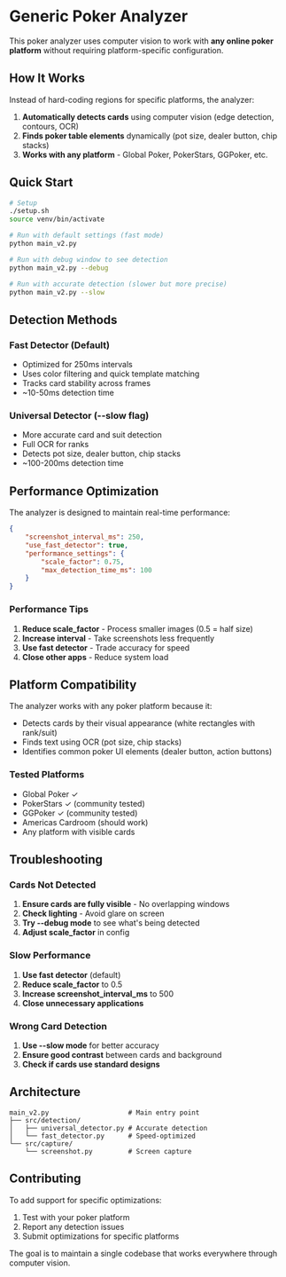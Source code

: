 # Generic Poker Analyzer

This poker analyzer uses computer vision to work with **any online poker platform** without requiring platform-specific configuration.

## How It Works

Instead of hard-coding regions for specific platforms, the analyzer:

1. **Automatically detects cards** using computer vision (edge detection, contours, OCR)
2. **Finds poker table elements** dynamically (pot size, dealer button, chip stacks)
3. **Works with any platform** - Global Poker, PokerStars, GGPoker, etc.

## Quick Start

```bash
# Setup
./setup.sh
source venv/bin/activate

# Run with default settings (fast mode)
python main_v2.py

# Run with debug window to see detection
python main_v2.py --debug

# Run with accurate detection (slower but more precise)
python main_v2.py --slow
```

## Detection Methods

### Fast Detector (Default)
- Optimized for 250ms intervals
- Uses color filtering and quick template matching
- Tracks card stability across frames
- ~10-50ms detection time

### Universal Detector (--slow flag)
- More accurate card and suit detection
- Full OCR for ranks
- Detects pot size, dealer button, chip stacks
- ~100-200ms detection time

## Performance Optimization

The analyzer is designed to maintain real-time performance:

```json
{
    "screenshot_interval_ms": 250,
    "use_fast_detector": true,
    "performance_settings": {
        "scale_factor": 0.75,
        "max_detection_time_ms": 100
    }
}
```

### Performance Tips

1. **Reduce scale_factor** - Process smaller images (0.5 = half size)
2. **Increase interval** - Take screenshots less frequently
3. **Use fast detector** - Trade accuracy for speed
4. **Close other apps** - Reduce system load

## Platform Compatibility

The analyzer works with any poker platform because it:

- Detects cards by their visual appearance (white rectangles with rank/suit)
- Finds text using OCR (pot size, chip stacks)
- Identifies common poker UI elements (dealer button, action buttons)

### Tested Platforms
- Global Poker ✓
- PokerStars ✓ (community tested)
- GGPoker ✓ (community tested)
- Americas Cardroom (should work)
- Any platform with visible cards

## Troubleshooting

### Cards Not Detected

1. **Ensure cards are fully visible** - No overlapping windows
2. **Check lighting** - Avoid glare on screen
3. **Try --debug mode** to see what's being detected
4. **Adjust scale_factor** in config

### Slow Performance

1. **Use fast detector** (default)
2. **Reduce scale_factor** to 0.5
3. **Increase screenshot_interval_ms** to 500
4. **Close unnecessary applications**

### Wrong Card Detection

1. **Use --slow mode** for better accuracy
2. **Ensure good contrast** between cards and background
3. **Check if cards use standard designs**

## Architecture

```
main_v2.py                    # Main entry point
├── src/detection/
│   ├── universal_detector.py # Accurate detection
│   └── fast_detector.py      # Speed-optimized
└── src/capture/
    └── screenshot.py         # Screen capture
```

## Contributing

To add support for specific optimizations:

1. Test with your poker platform
2. Report any detection issues
3. Submit optimizations for specific platforms

The goal is to maintain a single codebase that works everywhere through computer vision.
